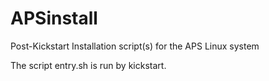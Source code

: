APSinstall
==========

Post-Kickstart Installation script(s) for the APS Linux system

The script entry.sh is run by kickstart.
